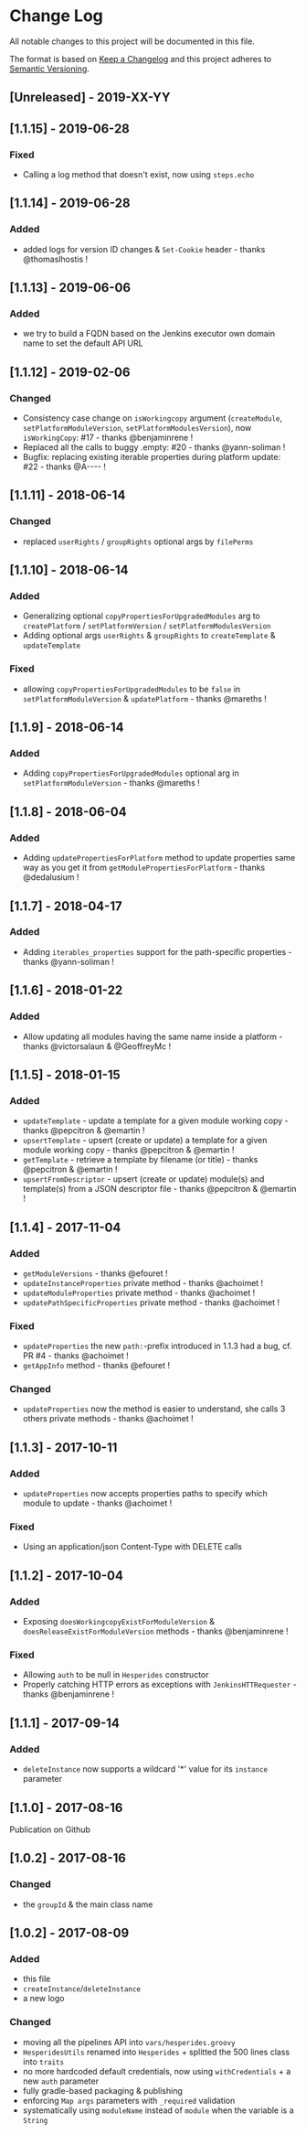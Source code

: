# Change Log
All notable changes to this project will be documented in this file.

The format is based on [Keep a Changelog](http://keepachangelog.com/)
and this project adheres to [Semantic Versioning](http://semver.org/).

## [Unreleased] - 2019-XX-YY

## [1.1.15] - 2019-06-28
### Fixed
- Calling a log method that doesn't exist, now using `steps.echo`

## [1.1.14] - 2019-06-28
### Added
- added logs for version ID changes & `Set-Cookie` header - thanks @thomaslhostis !

## [1.1.13] - 2019-06-06
### Added
- we try to build a FQDN based on the Jenkins executor own domain name to set the default API URL

## [1.1.12] - 2019-02-06
### Changed
- Consistency case change on `isWorkingcopy` argument (`createModule`, `setPlatformModuleVersion`, `setPlatformModulesVersion`), now `isWorkingCopy`: #17 - thanks @benjaminrene !
- Replaced all the calls to buggy .empty: #20 - thanks @yann-soliman !
- Bugfix: replacing existing iterable properties during platform update: #22 - thanks @A---- !

## [1.1.11] - 2018-06-14
### Changed
- replaced `userRights` / `groupRights` optional args by `filePerms`

## [1.1.10] - 2018-06-14
### Added
- Generalizing optional `copyPropertiesForUpgradedModules` arg to `createPlatform` / `setPlatformVersion` / `setPlatformModulesVersion`
- Adding optional args `userRights` & `groupRights` to `createTemplate` & `updateTemplate`

### Fixed
- allowing `copyPropertiesForUpgradedModules` to be `false` in `setPlatformModuleVersion` & `updatePlatform` - thanks @mareths !

## [1.1.9] - 2018-06-14
### Added
- Adding `copyPropertiesForUpgradedModules` optional arg in `setPlatformModuleVersion` - thanks @mareths !

## [1.1.8] - 2018-06-04
### Added
- Adding `updatePropertiesForPlatform` method to update properties same way as you get it from `getModulePropertiesForPlatform` - thanks @dedalusium !

## [1.1.7] - 2018-04-17
### Added
- Adding `iterables_properties` support for the path-specific properties - thanks @yann-soliman !

## [1.1.6] - 2018-01-22
### Added
- Allow updating all modules having the same name inside a platform - thanks @victorsalaun & @GeoffreyMc !

## [1.1.5] - 2018-01-15
### Added
- `updateTemplate` - update a template for a given module working copy - thanks @pepcitron & @emartin !
- `upsertTemplate` - upsert (create or update) a template for a given module working copy - thanks @pepcitron & @emartin !
- `getTemplate` - retrieve a template by filename (or title) - thanks @pepcitron & @emartin !
- `upsertFromDescriptor` - upsert (create or update) module(s) and template(s) from a JSON descriptor file - thanks @pepcitron & @emartin !

## [1.1.4] - 2017-11-04
### Added
- `getModuleVersions` - thanks @efouret !
- `updateInstanceProperties` private method - thanks @achoimet !
- `updateModuleProperties` private method - thanks @achoimet !
- `updatePathSpecificProperties` private method - thanks @achoimet !

### Fixed
- `updateProperties` the new `path:`-prefix introduced in 1.1.3 had a bug, cf. PR #4 - thanks @achoimet !
- `getAppInfo` method - thanks @efouret !

### Changed
- `updateProperties` now the method is easier to understand, she calls 3 others private methods - thanks @achoimet !


## [1.1.3] - 2017-10-11
### Added
- `updateProperties` now accepts properties paths to specify which module to update - thanks @achoimet !

### Fixed
- Using an application/json Content-Type with DELETE calls


## [1.1.2] - 2017-10-04
### Added
- Exposing `doesWorkingcopyExistForModuleVersion` & `doesReleaseExistForModuleVersion` methods - thanks @benjaminrene !

### Fixed
- Allowing `auth` to be null in `Hesperides` constructor
- Properly catching HTTP errors as exceptions with `JenkinsHTTRequester` - thanks @benjaminrene !


## [1.1.1] - 2017-09-14
### Added
- `deleteInstance` now supports a wildcard '*' value for its `instance` parameter


## [1.1.0] - 2017-08-16
Publication on Github


## [1.0.2] - 2017-08-16
### Changed
- the `groupId` & the main class name


## [1.0.2] - 2017-08-09
### Added
- this file
- `createInstance`/`deleteInstance`
- a new logo

### Changed
- moving all the pipelines API into `vars/hesperides.groovy`
- `HesperidesUtils` renamed into `Hesperides` + splitted the 500 lines class into `traits`
- no more hardcoded default credentials, now using `withCredentials` + a new `auth` parameter
- fully gradle-based packaging & publishing
- enforcing `Map args` parameters with `_required` validation
- systematically using `moduleName` instead of `module` when the variable is a `String`
